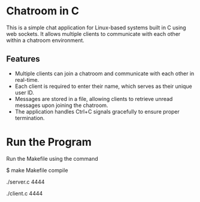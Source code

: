 
# Chatroom in C

This is a simple chat application for Linux-based systems built in C using web sockets. It allows multiple clients to communicate with each other within a chatroom environment.

## Features

- Multiple clients can join a chatroom and communicate with each other in real-time.
- Each client is required to enter their name, which serves as their unique user ID.
- Messages are stored in a file, allowing clients to retrieve unread messages upon joining the chatroom.
- The application handles Ctrl+C signals gracefully to ensure proper termination.

# Run the Program
Run the Makefile using the command 

$ make Makefile compile

./server.c 4444

./client.c 4444


